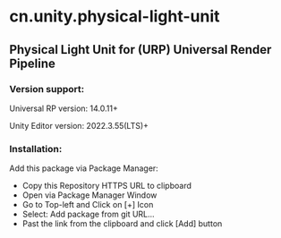 # cn.unity.physical-light-unit # 
## Physical Light Unit for (URP) Universal Render Pipeline ##

### Version support: ###
Universal RP version: 14.0.11+

Unity Editor version: 2022.3.55(LTS)+


### Installation: ###
Add this package via Package Manager:
    
- Copy this Repository HTTPS URL to clipboard
- Open via Package Manager Window
- Go to Top-left and Click on [+] Icon
- Select: Add package from git URL...
- Past the link from the clipboard and click [Add] button

